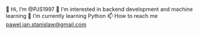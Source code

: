 
👋 Hi, I’m @PJS1997
👀 I’m interested in backend development and machine learning
🌱 I’m currently learning Python
📫 How to reach me pawel.jan.stanislaw@gmail.com
